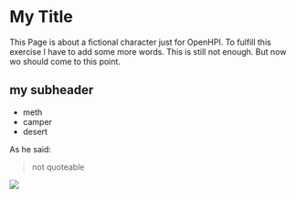 # My Title
This Page is about a fictional character just for OpenHPI.
To fulfill this exercise I have to add some more words.
This is still not enough. But now wo should come to this point.
## my subheader
* meth
* camper
* desert

As he said:
> not quoteable

<img src="https://upload.wikimedia.org/wikipedia/en/6/65/Walter_White2.jpg"/>
